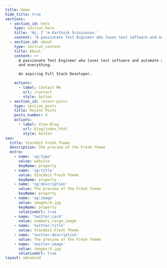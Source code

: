 ```yaml
---
title: Home
hide_title: true
sections:
  - section_id: hero
    type: section_hero
    title: 'Hi, I''m Karthick Srinivasan.'
    content: "A passionate Test Engineer who loves test software and automate anything and everything.\r\nAn aspiring Full Stack Developer.\n"
  - section_id: about
    type: section_content
    title: About
    content: >+
      A passionate Test Engineer who loves test software and automate anything
      and everything.

      An aspiring Full Stack Developer.

    actions:
      - label: Contact Me
        url: /contact
        style: button
  - section_id: recent-posts
    type: section_posts
    title: Recent Posts
    posts_number: 4
    actions:
      - label: View Blog
        url: blog/index.html
        style: button
seo:
  title: Stackbit Fresh Theme
  description: The preview of the Fresh theme
  extra:
    - name: 'og:type'
      value: website
      keyName: property
    - name: 'og:title'
      value: Stackbit Fresh Theme
      keyName: property
    - name: 'og:description'
      value: The preview of the Fresh theme
      keyName: property
    - name: 'og:image'
      value: images/4.jpg
      keyName: property
      relativeUrl: true
    - name: 'twitter:card'
      value: summary_large_image
    - name: 'twitter:title'
      value: Stackbit Fresh Theme
    - name: 'twitter:description'
      value: The preview of the Fresh theme
    - name: 'twitter:image'
      value: images/4.jpg
      relativeUrl: true
layout: advanced
---
```


